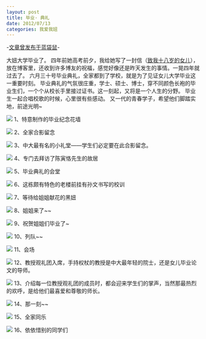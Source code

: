 ```yaml
---
layout: post
title: 毕业· 典礼
date: 2012/07/13
categories: 我爱我妞
---
```


-[文章曾发布于蓝袋鼠](http://landaishu.hi2net.com/home/blog_read.asp?id=4175&blogid=104138)-



 大妞大学毕业了。
 四年前她高考前夕，我给她写了一封信（[致我十八岁的女儿](blog_read.asp?id=4175&blogid=54493)），放在博客里，还收到许多博友的祝福，感觉好像还是昨天发生的事情。一晃四年就过去了。
 六月三十号毕业典礼，全家都到了学校，就是为了见证女儿大学毕业这一重要时刻。
 毕业典礼的气氛很庄重，学士、硕士、博士，穿不同颜色长袍的毕业生们，一个个从校长手里接过证书。这一刻起，又将是一个人生的分野。
毕业生一起合唱校歌的时候，心里很有些感动。 
 又一代的青春学子，希望他们脚踏实地，前途光明~

![](/heiniuniu_uploads/upload20119/201271333043360.jpg)
1、特意制作的毕业纪念花墙

![](/heiniuniu_uploads/upload20119/20127133340247.jpg)
2、全家合影留念

![](/heiniuniu_uploads/upload20119/201271333741382.jpg)
3、中大最有名的小礼堂——学生们必定要在此合影留念。

![](/heiniuniu_uploads/upload20119/201271334320578.jpg)
4、专门去拜访了陈寅恪先生的故居

![](/heiniuniu_uploads/upload20119/201271334733767.jpg)
5、毕业典礼的会堂

![](/heiniuniu_uploads/upload20119/201271334845837.jpg)
6、这栋颇有特色的老楼前挂有孙文书写的校训

![](/heiniuniu_uploads/upload20119/201271335539385.jpg)
7、等待给姐姐献花的黑妞

![](/heiniuniu_uploads/upload20119/201271335811229.jpg)
8、姐姐来了~~

![](/heiniuniu_uploads/upload20119/201271335912927.jpg)
9、祝贺姐姐们毕业了~

![](/heiniuniu_uploads/upload20119/201271344543824.jpg)
10、列队~~

![](/heiniuniu_uploads/upload20119/201271344633687.jpg)
11、会场

![](/heiniuniu_uploads/upload20119/201271344821655.jpg)
12、教授观礼团入席，手持权杖的教授是中大最年轻的院士，还是女儿毕业论文的导师。

![](/heiniuniu_uploads/upload20119/201271345212665.jpg)
13、介绍每一位教授观礼团的成员时，都会迎来学生们的掌声，当然那最热烈的欢呼，是给他们最喜爱和尊敬的师长。

![](/heiniuniu_uploads/upload20119/2012713576358.jpg)
14、那一刻~~

![](/heiniuniu_uploads/upload20119/201271351647679.jpg) 15、全家同乐 

![](/heiniuniu_uploads/upload20119/201271352756552.jpg)
16、依依惜别的同学们